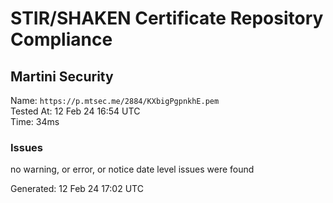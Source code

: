 # STIR/SHAKEN Certificate Repository Compliance

## Martini Security

Name: `https://p.mtsec.me/2884/KXbigPgpnkhE.pem`\
Tested At: 12 Feb 24 16:54 UTC\
Time: 34ms

### Issues

no warning, or error, or notice date level issues were found

Generated: 12 Feb 24 17:02 UTC